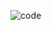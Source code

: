 ![code](https://user-images.githubusercontent.com/90532063/177433376-0b82b259-25e1-4e33-ba60-55208187d231.png)
